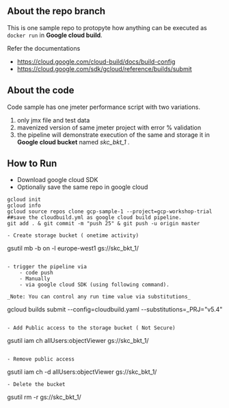 ## About the repo branch
This is one sample repo to protopyte how anything can be executed as `docker run` in **Google cloud build**. 

Refer the documentations

- https://cloud.google.com/cloud-build/docs/build-config
- https://cloud.google.com/sdk/gcloud/reference/builds/submit

## About the code
Code sample has one jmeter performance script with two variations.
1. only jmx file and test data
2. mavenized version of same jmeter project with error % validation
3. the pipeline will demonstrate execution of the same and storage it in **Google cloud bucket** named _skc_bkt_1_ .

## How to Run
- Download google cloud SDK
- Optionaliy save the same repo in google cloud

```
gcloud init
gcloud info
gcloud source repos clone gcp-sample-1 --project=gcp-workshop-trial
##save the cloudbuild.yml as google cloud build pipeline.
git add . & git commit -m "push 25" & git push -u origin master
```

```
- Create storage bucket ( onetime activity)

```
gsutil mb -b on -l europe-west1 gs://skc_bkt_1/
```

- trigger the pipeline via 
    - code push 
    - Manually 
    - via google cloud SDK (using following command).
    
_Note: You can control any run time value via substitutions_
```
gcloud builds submit --config=cloudbuild.yaml --substitutions=_PRJ="v5.4"
```

- Add Public access to the storage bucket ( Not Secure)
```
gsutil iam ch allUsers:objectViewer gs://skc_bkt_1/
```

- Remove public access 
```
gsutil iam ch -d allUsers:objectViewer gs://skc_bkt_1/
```
- Delete the bucket
```
gsutil rm -r gs://skc_bkt_1/
```

